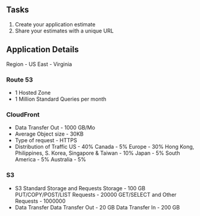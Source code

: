 ## Tasks

1. Create your application estimate
2. Share your estimates with a unique URL

## Application Details

Region - US East - Virginia

### Route 53

- 1 Hosted Zone
- 1 Million Standard Queries per month

### CloudFront

- Data Transfer Out - 1000 GB/Mo
- Average Object size - 30KB
- Type of request - HTTPS
- Distribution of Traffic
    US - 40%
    Canada - 5%
    Europe - 30%
    Hong Kong, Philippines, S. Korea, Singapore & Taiwan - 10%
    Japan - 5%
    South America - 5%
    Australia - 5%

### S3

- S3 Standard Storage and Requests
    Storage - 100 GB
    PUT/COPY/POST/LIST Requests - 20000
    GET/SELECT and Other Requests - 1000000
- Data Transfer
    Data Transfer Out - 20 GB
    Data Transfer In - 200 GB
